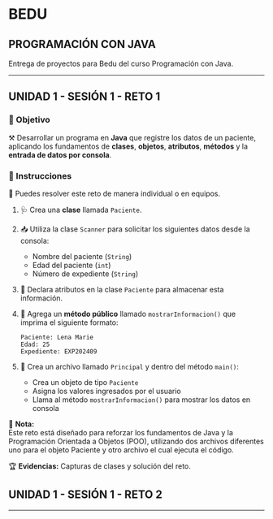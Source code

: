 # BEDU

## PROGRAMACIÓN CON JAVA
Entrega de proyectos para Bedu del curso Programación con Java.

---

## UNIDAD 1 - SESIÓN 1 - RETO 1

### 🎯 Objetivo

⚒️ Desarrollar un programa en **Java** que registre los datos de un paciente, aplicando los fundamentos de **clases**, **objetos**, **atributos**, **métodos** y la **entrada de datos por consola**.

### 📝 Instrucciones

👥 Puedes resolver este reto de manera individual o en equipos.

1. 🩺 Crea una **clase** llamada `Paciente`.

2. 📥 Utiliza la clase `Scanner` para solicitar los siguientes datos desde la consola:
   - Nombre del paciente (`String`)
   - Edad del paciente (`int`)
   - Número de expediente (`String`)

3. 🧱 Declara atributos en la clase `Paciente` para almacenar esta información.

4. 📢 Agrega un **método público** llamado `mostrarInformacion()` que imprima el siguiente formato:
   ```plaintext
   Paciente: Lena Marie  
   Edad: 25  
   Expediente: EXP202409
   ```

5. 🧪 Crea un archivo llamado `Principal` y dentro del método `main()`:
   - Crea un objeto de tipo `Paciente`
   - Asigna los valores ingresados por el usuario
   - Llama al método `mostrarInformacion()` para mostrar los datos en consola

🧠 **Nota:**  
Este reto está diseñado para reforzar los fundamentos de Java y la Programación Orientada a Objetos (POO), utilizando dos archivos diferentes uno para el objeto Paciente y otro archivo el cual ejecuta el código.

🏆 **Evidencias:** Capturas de clases y solución del reto.  

## UNIDAD 1 - SESIÓN 1 - RETO 2

---
